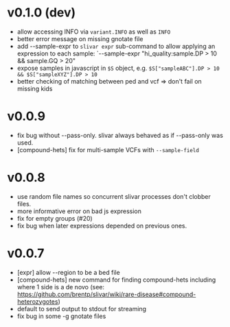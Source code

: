 v0.1.0 (dev)
============
+ allow accessing INFO via `variant.INFO` as well as `INFO`
+ better error message on missing gnotate file
+ add --sample-expr to `slivar expr` sub-command to allow applying an expression to each sample:
   `--sample-expr "hi_quality:sample.DP > 10 && sample.GQ > 20"
+ expose samples in javascript in `$S` object, e.g. `$S["sampleABC"].DP > 10 && $S["sampleXYZ"].DP > 10`
+ better checking of matching between ped and vcf => don't fail on missing kids

v0.0.9
======
+ fix bug without --pass-only. slivar always behaved as if --pass-only was used.
+ [compound-hets] fix for multi-sample VCFs with `--sample-field`

v0.0.8
======
+ use random file names so concurrent slivar processes don't clobber files.
+ more informative error on bad js expression
+ fix for empty groups (#20)
+ fix bug when later expressions depended on previous ones.


v0.0.7
======
+ [expr] allow --region to be a bed file
+ [compound-hets] new command for finding compound-hets including where 1 side is a de novo (see: https://github.com/brentp/slivar/wiki/rare-disease#compound-heterozygotes)
+ default to send output to stdout for streaming
+ fix bug in some -g gnotate files
